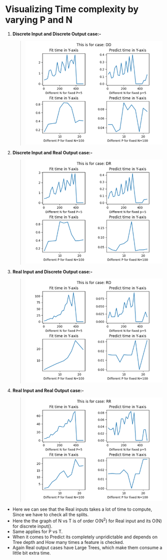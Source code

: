# Visualizing Time complexity by varying P and N 

1.  **Discrete Input and Discrete Output case:-**  
    >![alt text](DD.png "DD Case")

2. **Discrete Input and Real Output case:-** 
    >![alt text](DR.png "DR Case")

3. **Real Input and Discrete Output case:-**
    >![alt text](RD.png "RD Case")

4. **Real Input and Real Output case:-**
    >![alt text](RR.png "RR Case")

* Here we can see that the Real inputs takes a lot of time to compute, Since we have to check all the splits.
* Here the the graph of N vs T is of order O(N<sup>2</sup>) for Real input and its O(N) for discrete input().
* Same applies for P vs T.
* When it comes to Predict its completely unpridictable and depends on Tree depth and How many times a feature is checked.
* Again Real output cases have Large Trees, which make them consume a little bit extra time.
